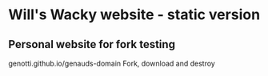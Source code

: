 # Will's Wacky website - static version
## Personal website for fork testing

genotti.github.io/genauds-domain
Fork, download and destroy

